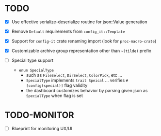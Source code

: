 # TODO

- [x] Use effective serialize-deserialize routine for json::Value generation
- [x] Remove `Default` requirements from `config_it::Template`
- [x] Support for `config-it` crate renaming import (look for `proc-macro-crate`)
- [x] Customizable archive group representation other than `~(tilde)` prefix

- [ ] Special type support
  - `enum SpecialType` 
    - such as `FileSelect`, `DirSelect`, `ColorPick`, etc ...
    - `SpecialType` implements `trait Speical` ... verifies `#[config(special)]` flag validity
    - the dashboard customizes behavior by parsing given json as `SpecialType` when flag is set

# TODO-MONITOR

- [ ] Blueprint for monitoring UX/UI

